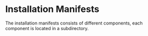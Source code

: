# Installation Manifests

The installation manifests consists of different components, each component is located in a subdirectory.
